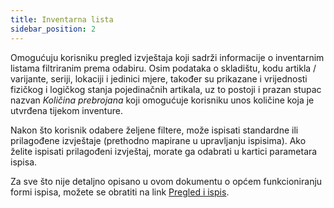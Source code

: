 ```yaml
---
title: Inventarna lista
sidebar_position: 2
---
```


Omogućuju korisniku pregled izvještaja koji sadrži informacije o inventarnim listama filtriranim prema odabiru. Osim podataka o skladištu, kodu artikla / varijante, seriji, lokaciji i jedinici mjere, također su prikazane i vrijednosti fizičkog i logičkog stanja pojedinačnih artikala, uz to postoji i prazan stupac nazvan *Količina prebrojana* koji omogućuje korisniku unos količine koja je utvrđena tijekom inventure.

Nakon što korisnik odabere željene filtere, može ispisati standardne ili prilagođene izvještaje (prethodno mapirane u upravljanju ispisima). Ako želite ispisati prilagođeni izvještaj, morate ga odabrati u kartici parametara ispisa.

Za sve što nije detaljno opisano u ovom dokumentu o općem funkcioniranju formi ispisa, možete se obratiti na link [Pregled i ispis](/docs/guide/operations-with-data/reports).